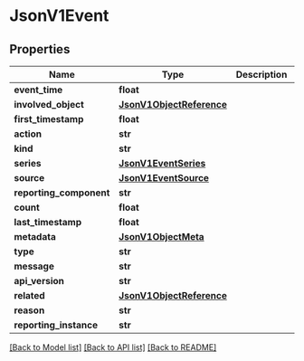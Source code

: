 # JsonV1Event


## Properties
Name | Type | Description | Notes
------------ | ------------- | ------------- | -------------
**event_time** | **float** |  | [optional] 
**involved_object** | [**JsonV1ObjectReference**](JsonV1ObjectReference.md) |  | [optional] 
**first_timestamp** | **float** |  | [optional] 
**action** | **str** |  | [optional] 
**kind** | **str** |  | [optional] 
**series** | [**JsonV1EventSeries**](JsonV1EventSeries.md) |  | [optional] 
**source** | [**JsonV1EventSource**](JsonV1EventSource.md) |  | [optional] 
**reporting_component** | **str** |  | [optional] 
**count** | **float** |  | [optional] 
**last_timestamp** | **float** |  | [optional] 
**metadata** | [**JsonV1ObjectMeta**](JsonV1ObjectMeta.md) |  | [optional] 
**type** | **str** |  | [optional] 
**message** | **str** |  | [optional] 
**api_version** | **str** |  | [optional] 
**related** | [**JsonV1ObjectReference**](JsonV1ObjectReference.md) |  | [optional] 
**reason** | **str** |  | [optional] 
**reporting_instance** | **str** |  | [optional] 

[[Back to Model list]](../README.md#documentation-for-models) [[Back to API list]](../README.md#documentation-for-api-endpoints) [[Back to README]](../README.md)


